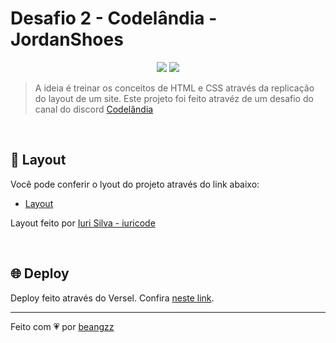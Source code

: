 # Desafio 2 - Codelândia - JordanShoes


<p align="center">
  <img src="https://img.shields.io/badge/CSS3-1572B6?style=for-the-badge&logo=css3&logoColor=white" />
  <img src="https://img.shields.io/badge/HTML5-E34F26?style=for-the-badge&logo=html5&logoColor=white" />
</p>


>A ideia é treinar os conceitos de HTML e CSS através da replicação do layout de um site.
Este projeto foi feito atravéz de um desafio do canal do discord <a href="https://discord.gg/wNCWTVuxyz">Codelândia</a>


<br>

## 🌃 Layout

Você pode conferir o lyout do projeto através do link abaixo:
* <a href="https://www.figma.com/file/Yb9IBH56g7T1hdIyZ3BMNO/Desafios---Codel%C3%A2ndia?node-id=1883%3A2">Layout</a>
<p>Layout feito por <a href="https://github.com/iuricode">Iuri Silva - iuricode</a></p>


<br>


## :globe_with_meridians: Deploy

Deploy feito através do Versel. Confira <a href="">neste link</a>.


---

Feito com :heartpulse: por <a href="https://github.com/beangzz">beangzz</a>
